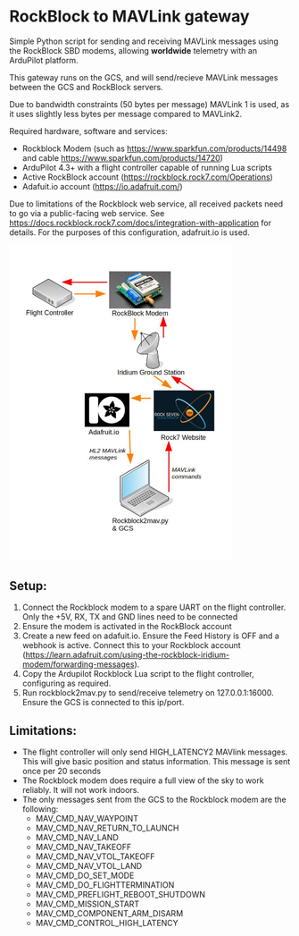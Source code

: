 # RockBlock to MAVLink gateway

Simple Python script for sending and receiving MAVLink messages using the RockBlock SBD modems, allowing **worldwide** telemetry with an ArduPilot platform.

This gateway runs on the GCS, and will send/recieve MAVLink messages between the GCS and RockBlock servers.

Due to bandwidth constraints (50 bytes per message) MAVLink 1 is used, as it uses slightly less bytes per message
compared to MAVLink2.

Required hardware, software and services:
- Rockblock Modem (such as https://www.sparkfun.com/products/14498 and cable https://www.sparkfun.com/products/14720)
- ArduPilot 4.3+ with a flight controller capable of running Lua scripts
- Active RockBlock account (https://rockblock.rock7.com/Operations)
- Adafuit.io account (https://io.adafruit.com/)

Due to limitations of the Rockblock web service, all received packets need to go via a public-facing web service. See https://docs.rockblock.rock7.com/docs/integration-with-application for details. For the purposes of this configuration, adafruit.io is used.

<img src="https://raw.githubusercontent.com/stephendade/rockblock2mav/main/diagram.jpg" width="400">

## Setup:
1. Connect the Rockblock modem to a spare UART on the flight controller. Only the +5V, RX, TX and GND lines need to be connected
2. Ensure the modem is activated in the RockBlock account
3. Create a new feed on adafuit.io. Ensure the Feed History is OFF and a webhook is active. Connect this to your Rockblock account (https://learn.adafruit.com/using-the-rockblock-iridium-modem/forwarding-messages).
4. Copy the Ardupilot Rockblock Lua script to the flight controller, configuring as required.
5. Run rockblock2mav.py to send/receive telemetry on 127.0.0.1:16000. Ensure the GCS is connected to this ip/port.

## Limitations:
- The flight controller will only send HIGH_LATENCY2 MAVlink messages. This will give basic position and status information. This message
is sent once per 20 seconds
- The Rockblock modem does require a full view of the sky to work reliably. It will not work indoors.
- The only messages sent from the GCS to the Rockblock modem are the following:
  - MAV_CMD_NAV_WAYPOINT
  - MAV_CMD_NAV_RETURN_TO_LAUNCH
  - MAV_CMD_NAV_LAND
  - MAV_CMD_NAV_TAKEOFF
  - MAV_CMD_NAV_VTOL_TAKEOFF
  - MAV_CMD_NAV_VTOL_LAND
  - MAV_CMD_DO_SET_MODE
  - MAV_CMD_DO_FLIGHTTERMINATION
  - MAV_CMD_PREFLIGHT_REBOOT_SHUTDOWN
  - MAV_CMD_MISSION_START
  - MAV_CMD_COMPONENT_ARM_DISARM
  - MAV_CMD_CONTROL_HIGH_LATENCY



